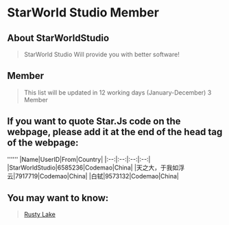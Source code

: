 # StarWorld Studio Member

## About StarWorldStudio

> StarWorld Studio Will provide you with better software!


## Member

> This list will be updated in 12 working days (January-December)
> 3 Member

## If you want to quote Star.Js code on the webpage, please add it at the end of the head tag of the webpage:
'''<title>Example | StarJs</title>'''
|Name|UserID|From|Country|
|:--:|:--:|:--:|:--:|
|StarWorldStudio|6585236|Codemao|China|
|天之大，于我如浮云|7917719|Codemao|China|
|白轼|9573132|Codemao|China|


## You may want to know:
> [Rusty Lake](http://www.rustylake.com/)
